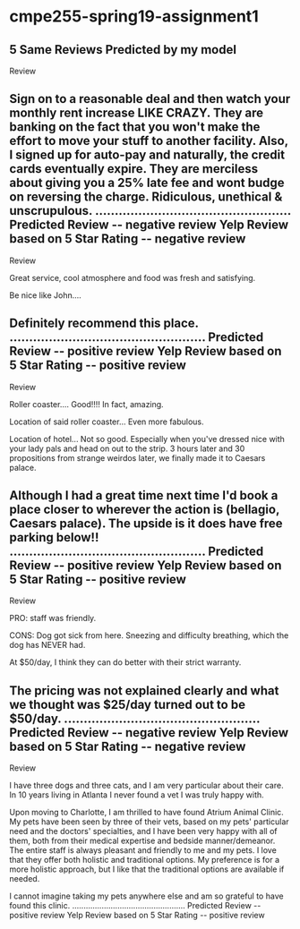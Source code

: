 # cmpe255-spring19-assignment1

5 Same Reviews Predicted by my model
-------------------------------------------------
Review

Sign on to a reasonable deal and then watch your monthly rent increase LIKE CRAZY. They are banking on the fact that you won't make the effort to move your stuff to another facility. Also, I signed up for auto-pay and naturally, the credit cards eventually expire. They are merciless about giving you a 25% late fee and wont budge on reversing the charge. Ridiculous, unethical & unscrupulous.
..................................................
Predicted Review --  negative review
Yelp Review based on 5 Star Rating -- negative review
-------------------------------------------------
Review

Great service, cool atmosphere and food was fresh and satisfying.

Be nice like John.... 

Definitely recommend this place.
..................................................
Predicted Review --  positive review
Yelp Review based on 5 Star Rating -- positive review
-------------------------------------------------
Review

Roller coaster.... Good!!!!    In fact, amazing.

Location of said roller coaster... Even more fabulous.

Location of hotel... Not so good.  Especially when you've dressed nice with your lady pals and head on out to the strip.  3 hours later and 30 propositions from strange weirdos later, we finally made it to Caesars palace.  

Although I had a great time next time I'd book a place closer to wherever the action is (bellagio, Caesars palace).  The upside is it does have free parking below!!
..................................................
Predicted Review --  positive review
Yelp Review based on 5 Star Rating -- positive review
-------------------------------------------------
Review

PRO: staff was friendly.

CONS: Dog got sick from here.  Sneezing and difficulty breathing, which the dog has NEVER had.

At $50/day, I think they can do better with their strict warranty.

The pricing was not explained clearly and what we thought was $25/day turned out to be $50/day.
..................................................
Predicted Review --  negative review
Yelp Review based on 5 Star Rating -- negative review
-------------------------------------------------
Review

I have three dogs and three cats, and I am very particular about their care.  In 10 years living in Atlanta I never found a vet I was truly happy with.  

Upon moving to Charlotte, I am thrilled to have found Atrium Animal Clinic.  My pets have been seen by three of their vets, based on my pets' particular need and the doctors' specialties, and I have been very happy with all of them, both from their medical expertise and bedside manner/demeanor.  The entire staff is always pleasant and friendly to me and my pets.  I love that they offer both holistic and traditional options.  My preference is for a more holistic approach, but I like that the traditional options are available if needed.

I cannot imagine taking my pets anywhere else and am so grateful to have found this clinic.
..................................................
Predicted Review --  positive review
Yelp Review based on 5 Star Rating -- positive review
